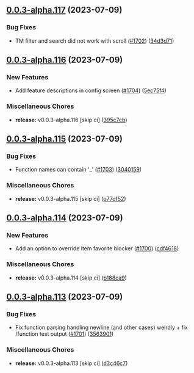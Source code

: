 ## [0.0.3-alpha.117](https://github.com/Wynntils/Artemis/compare/v0.0.3-alpha.116...v0.0.3-alpha.117) (2023-07-09)


### Bug Fixes

* TM filter and search did not work with scroll ([#1702](https://github.com/Wynntils/Artemis/issues/1702)) ([34d3d71](https://github.com/Wynntils/Artemis/commit/34d3d712b4251e78a234c9e801ec571159451e65))

## [0.0.3-alpha.116](https://github.com/Wynntils/Artemis/compare/v0.0.3-alpha.115...v0.0.3-alpha.116) (2023-07-09)


### New Features

* Add feature descriptions in config screen ([#1704](https://github.com/Wynntils/Artemis/issues/1704)) ([5ec75f4](https://github.com/Wynntils/Artemis/commit/5ec75f4427d8999e35167409eec36f34b93bee0d))


### Miscellaneous Chores

* **release:** v0.0.3-alpha.116 [skip ci] ([395c7cb](https://github.com/Wynntils/Artemis/commit/395c7cb0fc301826fdd4656b5dbf3e92e9bddcb2))

## [0.0.3-alpha.115](https://github.com/Wynntils/Artemis/compare/v0.0.3-alpha.114...v0.0.3-alpha.115) (2023-07-09)


### Bug Fixes

* Function names can contain '_' ([#1703](https://github.com/Wynntils/Artemis/issues/1703)) ([3040159](https://github.com/Wynntils/Artemis/commit/3040159b77161981fcc261c380e570e814a54b37))


### Miscellaneous Chores

* **release:** v0.0.3-alpha.115 [skip ci] ([b77df52](https://github.com/Wynntils/Artemis/commit/b77df52d46a7d342411e2ba8411f9f1a607a1a52))

## [0.0.3-alpha.114](https://github.com/Wynntils/Artemis/compare/v0.0.3-alpha.113...v0.0.3-alpha.114) (2023-07-09)


### New Features

* Add an option to override item favorite blocker ([#1700](https://github.com/Wynntils/Artemis/issues/1700)) ([cdf4618](https://github.com/Wynntils/Artemis/commit/cdf4618a6403fe03df54686fc4e618b0b280a631))


### Miscellaneous Chores

* **release:** v0.0.3-alpha.114 [skip ci] ([b188ca9](https://github.com/Wynntils/Artemis/commit/b188ca9a8d9fd4cacb2a61e5ac6ab8a3467f6b94))

## [0.0.3-alpha.113](https://github.com/Wynntils/Artemis/compare/v0.0.3-alpha.112...v0.0.3-alpha.113) (2023-07-09)


### Bug Fixes

* Fix function parsing handling newline (and other cases) weirdly + fix /function test output ([#1701](https://github.com/Wynntils/Artemis/issues/1701)) ([3563901](https://github.com/Wynntils/Artemis/commit/3563901d515ea10ef1346591ed7e229d2dd0b2bf))


### Miscellaneous Chores

* **release:** v0.0.3-alpha.113 [skip ci] ([d3c46c7](https://github.com/Wynntils/Artemis/commit/d3c46c7ed0821779a4c4a51d7db946074320ff41))

